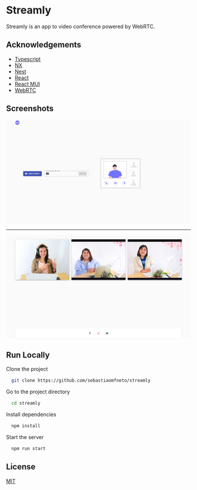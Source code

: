 # Streamly

Streamly is an app to video conference powered by WebRTC.

## Acknowledgements

 - [Typescript](https://www.typescriptlang.org/docs/)
 - [NX](https://nx.dev/latest/react/getting-started/intro)
 - [Nest](https://docs.nestjs.com/)
 - [React](https://reactjs.org/docs/getting-started.html)
 - [React MUI](https://material-ui.com/getting-started/installation/)
 - [WebRTC](https://webrtc.org/getting-started/overview)
  
## Screenshots

![App Screenshot](./docs/screenshot-1.png)

---

![App Screenshot](./docs/screenshot-2.png)
 
## Run Locally

Clone the project

```bash
  git clone https://github.com/sebastiaomfneto/streamly
```

Go to the project directory

```bash
  cd streamly
```

Install dependencies

```bash
  npm install
```

Start the server

```bash
  npm run start
```

## License

[MIT](https://choosealicense.com/licenses/mit/)
  
